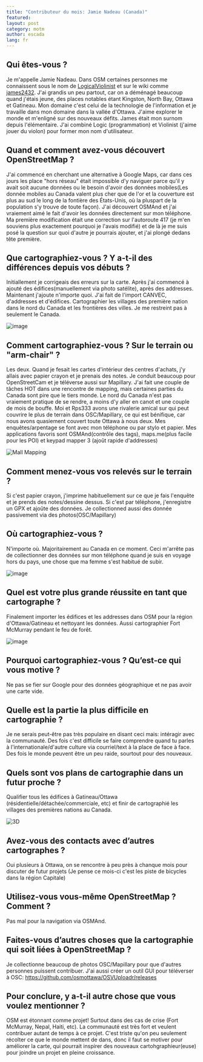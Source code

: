 ```yaml
---
title: "Contributeur du mois: Jamie Nadeau (Canada)"
featured:
layout: post
category: motm
author: escada
lang: fr
---
```


## Qui êtes-vous ?

Je m'appelle Jamie Nadeau. Dans OSM certaines personnes me connaissent sous le nom de [LogicalViolinist](http://www.openstreetmap.org/user/LogicalViolinist) et sur le wiki comme [james2432](https://wiki.openstreetmap.org/wiki/User:James2432). J'ai grandis un peu partout, car on a déménagé beaucoup quand j'étais jeune, des places notables étant Kingston, North Bay, Ottawa et Gatineau. Mon domaine c'est celui de la technologie de l'information et je travaille dans mon domaine dans la vallée d'Ottawa. J'aime explorer le monde et m'enligné sur des nouveaux défits. James était mon surnom depuis l'élémentaire. J'ai combiné Logic (programmation) et Violinist (j'aime jouer du violon) pour former mon nom d'utilisateur.

## Quand et comment avez-vous découvert OpenStreetMap ?

 J'ai commencé en cherchant une alternative à Google Maps, car dans ces jours les place "hors réseau" était impossible d'y naviguer parce qu'il y avait soit aucune données ou le besoin d'avoir des données mobiles(Les donnée mobiles au Canada valent plus cher que de l'or et la couverture est plus au sud le long de la fontière des États-Unis, où la pluspart de la population s'y trouve de toute façon). J'ai découvert OSMAnd et j'ai vraiement aimé le fait d'avoir les données directement sur mon téléphone. Ma première modification était une correction sur l'autoroute 417 (je m'en souviens plus exactement pourquoi je l'avais modifié) et de là je me suis posé la question sur quoi d'autre je pourrais ajouter, et j'ai plongé dedans tête première.

## Que cartographiez-vous ? Y a-t-il des différences depuis vos débuts ?
 Initiallement je corrigeais des erreurs sur la carte. Après j'ai commencé à ajouté des édifices(manuellement via photo satélite), après des addresses. Maintenant j'ajoute n'importe quoi. J'ai fait de l'import CANVEC, d'addresses et d'édifices. Cartographier les villages des première nation dans le nord du Canada et les frontières des villes. Je me restreint pas à seulement le Canada.

![image](https://photos.smugmug.com/OSM/Screenshots/Mapper-in-the-Spotlight/Jamie-Nadeau/i-FzNvrTC/0/01e26752/XL/image%20%281%29-XL.png)


## Comment cartographiez-vous ? Sur le terrain ou "arm-chair" ?

Les deux. Quand je fesait les cartes d'intérieur des centres d'achats, j'y allais avec papier crayon et je prenais des notes. Je conduit beaucoup pour OpenStreetCam et je téléverse aussi sur Mapillary. J'ai fait une couple de tâches HOT dans une rencontre de mapping, mais certaines parties du Canada sont pire que le tiers monde. Le nord du Canada n'est pas vraiement pratique de se rendre, a moins d'y aller en canot et une couple de mois de bouffe. Moi et Rps333 avons une rivalerie amical sur qui peut couvrire le plus de terrain dans OSC/Mapillary, ce qui est bénifique, car nous avons quasiement couvert toute Ottawa à nous deux. Mes enquêtes/arpentage se font avec mon téléphone ou par stylo et papier. Mes applications favoris sont OSMAnd(contrôle des tags), maps.me(plus facile pour les POI) et keypad mapper 3 (ajoût rapide d'addresses)

![Mall Mapping](https://photos.smugmug.com/OSM/Screenshots/Mapper-in-the-Spotlight/Jamie-Nadeau/i-Cs2TvxB/0/27c41ab4/X2/image%20%283%29-X2.png)

## Comment menez-vous vos relevés sur le terrain ?

 Si c'est papier crayon, j'imprime habituellement sur ce que je fais l'enquête et je prends des notes/dessine dessus. Si c'est par téléphone, j'enregistre un GPX et ajoûte des données. Je collectionned aussi des donnée passivement via des photos(OSC/Mapillary)

## Où cartographiez-vous ?
 N'importe où. Majoritairement au Canada en ce moment. Ceci m'arrête pas de collectionner des données sur mon téléphone quand je suis en voyage hors du pays, une chose que ma femme s'est habitué de subir.

![image](https://photos.smugmug.com/OSM/Screenshots/Mapper-in-the-Spotlight/Jamie-Nadeau/i-vqB5Hwc/0/0eebce0a/L/image%20%282%29-L.png
)
## Quel est votre plus grande réussite en tant que cartographe ?
 Finalement importer les édifices et les addresses dans OSM pour la région d'Ottawa/Gatineau et nettoyant les données. Aussi cartographier Fort McMurray pendant le feu de forêt.

 ![image](https://photos.smugmug.com/OSM/Screenshots/Mapper-in-the-Spotlight/Jamie-Nadeau/i-R2j3pPW/0/cd11d987/L/image%20%284%29-L.png)

## Pourquoi cartographiez-vous ? Qu’est-ce qui vous motive ?
 Ne pas se fier sur Google pour des données géographique et ne pas avoir une carte vide.

## Quelle est la partie la plus difficile en cartographie ?
 Je ne serais peut-être pas très populaire en disant ceci mais: intéragir avec la communauté. Des fois c'est difficile se faire comprendre quand tu parles à l'internationale/d'autre culture via courriel/text à la place de face à face. Des fois le monde peuvent être un peu raide, sourtout pour des nouveaux.

## Quels sont vos plans de cartographie dans un futur proche ?
 Qualifier tous les édifices à Gatineau/Ottawa (résidentielle/détachée/commerciale, etc) et finir de cartographié les villages des premières nations au Canada.

 ![3D](https://photos.smugmug.com/OSM/Screenshots/Mapper-in-the-Spotlight/Jamie-Nadeau/i-648Cdfq/0/fffcedcf/X2/image%20%285%29-X2.png)

## Avez-vous des contacts avec d’autres cartographes ?
 Oui plusieurs à Ottawa, on se rencontre à peu près à chanque mois pour discuter de futur projets (Je pense ce mois-ci c'est les piste de bicycles dans la région Capitale)

## Utilisez-vous vous-même OpenStreetMap ? Comment ?
 Pas mal pour la navigation via OSMAnd.

## Faites-vous d’autres choses que la cartographie qui soit liées à OpenStreetMap ?
 Je collectionne beaucoup de photos OSC/Mapillary pour que d'autres personnes puissent contribuer. J'ai aussi créer un outil GUI pour téléverser à OSC: https://github.com/osmottawa/OSVUploadr/releases

## Pour conclure, y a-t-il autre chose que vous voulez mentionner ?
 OSM est étonnant comme projet! Surtout dans des cas de crise (Fort McMurray, Nepal, Haiti, etc). La communauté est très fort et veulent contribuer autant de temps à ce projet. C'est triste qu'on peu seulement récolter ce que le monde mettent de dans, donc il faut se motiver pour améliorer la carte, qui pourrait inspirer des nouveaux cartohgraphieur(euse) pour joindre un projet en pleine croissance.
